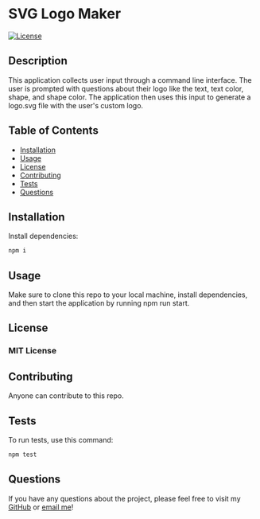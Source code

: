 # SVG Logo Maker 
[![License](https://img.shields.io/badge/License-MIT-yellow.svg)](https://opensource.org/licenses/MIT)

## Description
This application collects user input through a command line interface. The user is prompted with questions about their logo like the text, text color, shape, and shape color. The application then uses this input to generate a logo.svg file with the user's custom logo.   

## Table of Contents
- [Installation](#installation)
- [Usage](#usage)
- [License](#license)
- [Contributing](#contributing)
- [Tests](#tests)
- [Questions](#questions)

## Installation
Install dependencies:

```bash
npm i
```

## Usage
Make sure to clone this repo to your local machine, install dependencies, and then start the application by running npm run start.

## License
### MIT License

## Contributing
Anyone can contribute to this repo.

## Tests
To run tests, use this command: 

```bash
npm test
```

## Questions
If you have any questions about the project, please feel free to visit my [GitHub](https://github.com/MichelleBell0) or [email me](mailto:michbesch0@outlook.com)!
